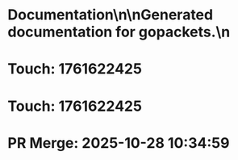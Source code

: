 # Documentation\n\nGenerated documentation for gopackets.\n

# Touch: 1761622425

# Touch: 1761622425

# PR Merge: 2025-10-28 10:34:59

